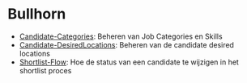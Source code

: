 Bullhorn
========

- [Candidate-Categories](Candidate-Categories.md): Beheren van Job Categories en Skills
- [Candidate-DesiredLocations](Candidate-DesiredLocations.md): Beheren van de candidate desired locations
- [Shortlist-Flow](Shortlist-Flow.md): Hoe de status van een candidate te wijzigen in het shortlist proces
